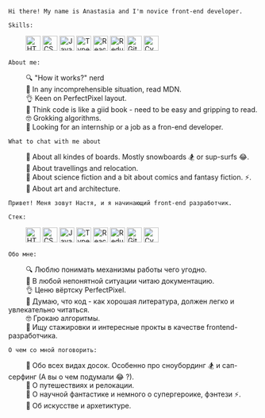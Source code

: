 `Hi there! My name is Anastasia and I'm novice front-end developer.`

`Skills:`

&nbsp;&nbsp;&nbsp;&nbsp;&nbsp;&nbsp;&nbsp;&nbsp; <a href="https://www.w3.org/TR/html5/" title="HTML5"><img src="https://img.shields.io/badge/HTML-%23000000?logo=html5&logoColor=%23FFFFFF%20&color=%23E34F26" alt="HTML5" height="30px"></a>
<a href="https://www.w3.org/TR/CSS/" title="CSS3"><img src="https://img.shields.io/badge/CSS-%23000000?logo=css3&logoColor=%23FFFFFF%20&color=%231572B6" alt="CSS3" height="30px"></a>
<a href="https://developer.mozilla.org/en-US/docs/Web/JavaScript" title="JavaScript"><img alt="JavaScript" src="https://img.shields.io/badge/JavaScript-%23000000?logo=javascript&logoColor=%23000000&color=%23F7DF1E" alt="JavaScript" height="30px"></a>
<a href="https://www.typescriptlang.org/" title="TypeScript"><img src="https://img.shields.io/badge/TypeScript-8A2BE2?logo=typescript&logoColor=%23FFFFFF%20&color=%233178C6" alt="TypeScript" height="30px"></a>
<a href="https://reactjs.org/" title="React"><img src="https://img.shields.io/badge/React-%23FFFFFF%20?logo=react&logoColor=%23000000%20&color=%2361DAFB" alt="React" height="30px"></a>
<a href="https://redux.js.org/" title="Redux"><img src="https://img.shields.io/badge/Redux-%23FFFFFF%20?logo=redux&logoColor=%23FFFFFF%20&color=%23764ABC" alt="Redux" height="30px"></a>
<a href="https://git-scm.com/" title="Git"><img src="https://img.shields.io/badge/Git-%23FFFFFF%20?logo=git&logoColor=%23FFFFFF%20&color=%23F05032" alt="Git" height="30px"></a>
<a href="https://www.cypress.io/" title="Cypress"><img src="https://img.shields.io/badge/Cypress-%23FFFFFF%20?logo=cypress&logoColor=%23FFFFFF%20&color=%2317202C" alt="Cypress" height="30px"></a>

`About me:`

&nbsp;&nbsp;&nbsp;&nbsp;&nbsp;&nbsp;&nbsp;&nbsp; :mag: "How it works?" nerd <br />
&nbsp;&nbsp;&nbsp;&nbsp;&nbsp;&nbsp;&nbsp;&nbsp; :page_with_curl: In any incomprehensible situation, read MDN. <br />
&nbsp;&nbsp;&nbsp;&nbsp;&nbsp;&nbsp;&nbsp;&nbsp; :ok_hand: Keen on PerfectPixel layout. <br />
&nbsp;&nbsp;&nbsp;&nbsp;&nbsp;&nbsp;&nbsp;&nbsp; :open_book: Think code is like a giid book - need to be easy and gripping to read. <br />
&nbsp;&nbsp;&nbsp;&nbsp;&nbsp;&nbsp;&nbsp;&nbsp; :nerd_face: Grokking algorithms. <br />
&nbsp;&nbsp;&nbsp;&nbsp;&nbsp;&nbsp;&nbsp;&nbsp; :eyes: Looking for an internship or a job as a fron-end developer. <br />

`What to chat with me about`

&nbsp;&nbsp;&nbsp;&nbsp;&nbsp;&nbsp;&nbsp;&nbsp; :speech_balloon: About all kindes of boards. Mostly snowboards :snowboarder: or sup-surfs :joy:. <br />
&nbsp;&nbsp;&nbsp;&nbsp;&nbsp;&nbsp;&nbsp;&nbsp; :speech_balloon: About travellings and relocation. <br />
&nbsp;&nbsp;&nbsp;&nbsp;&nbsp;&nbsp;&nbsp;&nbsp; :speech_balloon: About science fiction and a bit about comics and fantasy fiction. :zap:. <br />
&nbsp;&nbsp;&nbsp;&nbsp;&nbsp;&nbsp;&nbsp;&nbsp; :speech_balloon: About art and architecture. <br />

`Привет! Меня зовут Настя, и я начинающий front-end разработчик.`

`Стек:`

&nbsp;&nbsp;&nbsp;&nbsp;&nbsp;&nbsp;&nbsp;&nbsp; <a href="https://www.w3.org/TR/html5/" title="HTML5"><img src="https://img.shields.io/badge/HTML-%23000000?logo=html5&logoColor=%23FFFFFF%20&color=%23E34F26" alt="HTML5" height="30px"></a>
<a href="https://www.w3.org/TR/CSS/" title="CSS3"><img src="https://img.shields.io/badge/CSS-%23000000?logo=css3&logoColor=%23FFFFFF%20&color=%231572B6" alt="CSS3" height="30px"></a>
<a href="https://developer.mozilla.org/en-US/docs/Web/JavaScript" title="JavaScript"><img alt="JavaScript" src="https://img.shields.io/badge/JavaScript-%23000000?logo=javascript&logoColor=%23000000&color=%23F7DF1E" alt="JavaScript" height="30px"></a>
<a href="https://www.typescriptlang.org/" title="TypeScript"><img src="https://img.shields.io/badge/TypeScript-8A2BE2?logo=typescript&logoColor=%23FFFFFF%20&color=%233178C6" alt="TypeScript" height="30px"></a>
<a href="https://reactjs.org/" title="React"><img src="https://img.shields.io/badge/React-%23FFFFFF%20?logo=react&logoColor=%23000000%20&color=%2361DAFB" alt="React" height="30px"></a>
<a href="https://redux.js.org/" title="Redux"><img src="https://img.shields.io/badge/Redux-%23FFFFFF%20?logo=redux&logoColor=%23FFFFFF%20&color=%23764ABC" alt="Redux" height="30px"></a>
<a href="https://git-scm.com/" title="Git"><img src="https://img.shields.io/badge/Git-%23FFFFFF%20?logo=git&logoColor=%23FFFFFF%20&color=%23F05032" alt="Git" height="30px"></a>
<a href="https://www.cypress.io/" title="Cypress"><img src="https://img.shields.io/badge/Cypress-%23FFFFFF%20?logo=cypress&logoColor=%23FFFFFF%20&color=%2317202C" alt="Cypress" height="30px"></a>

`Обо мне:`

&nbsp;&nbsp;&nbsp;&nbsp;&nbsp;&nbsp;&nbsp;&nbsp; :mag: Люблю понимать механизмы работы чего угодно. <br />
&nbsp;&nbsp;&nbsp;&nbsp;&nbsp;&nbsp;&nbsp;&nbsp; :page_with_curl: В любой непонятной ситуации читаю документацию. <br />
&nbsp;&nbsp;&nbsp;&nbsp;&nbsp;&nbsp;&nbsp;&nbsp; :ok_hand: Ценю вёртску PerfectPixel. <br />
&nbsp;&nbsp;&nbsp;&nbsp;&nbsp;&nbsp;&nbsp;&nbsp; :open_book: Думаю, что код - как хорошая литература, должен легко и увлекательно читаться. <br />
&nbsp;&nbsp;&nbsp;&nbsp;&nbsp;&nbsp;&nbsp;&nbsp; :nerd_face: Грокаю алгоритмы. <br />
&nbsp;&nbsp;&nbsp;&nbsp;&nbsp;&nbsp;&nbsp;&nbsp; :eyes: Ищу стажировки и интересные прокты в качестве frontend-разработчика. <br />

`О чем со мной поговорить:`

&nbsp;&nbsp;&nbsp;&nbsp;&nbsp;&nbsp;&nbsp;&nbsp; :speech_balloon: Обо всех видах досок. Особенно про сноубординг :snowboarder: и сап-серфинг (А вы о чем подумали :joy: ?). <br />
&nbsp;&nbsp;&nbsp;&nbsp;&nbsp;&nbsp;&nbsp;&nbsp; :speech_balloon: О путешествиях и релокации. <br />
&nbsp;&nbsp;&nbsp;&nbsp;&nbsp;&nbsp;&nbsp;&nbsp; :speech_balloon: О научной фантастике и немного о супергероике, фэнтези :zap:. <br />
&nbsp;&nbsp;&nbsp;&nbsp;&nbsp;&nbsp;&nbsp;&nbsp; :speech_balloon: Об искусстве и архетиктуре. <br />
